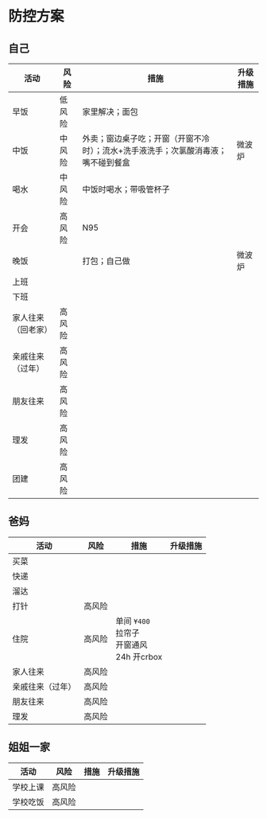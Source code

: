 # 防控方案

## 自己

| 活动 | 风险 | 措施 | 升级措施 |
| --- | --- | --- | --- |
| 早饭 | 低风险 | 家里解决；面包 | |
| 中饭 | 中风险 | 外卖；窗边桌子吃；开窗（开窗不冷时）；流水+洗手液洗手；次氯酸消毒液；嘴不碰到餐盒 | 微波炉 |
| 喝水 | 中风险 | 中饭时喝水；带吸管杯子 | |
| 开会 | 高风险 | N95 | |
| 晚饭 |  | 打包；自己做 | 微波炉 |
| 上班 | | | |
| 下班 | | | |
| 家人往来（回老家） | 高风险 | | |
| 亲戚往来（过年） | 高风险 | | |
| 朋友往来 | 高风险 | | |
| 理发 | 高风险 | | |
| 团建 | 高风险 | | |

## 爸妈

| 活动 | 风险 | 措施 | 升级措施 |
| --- | --- | --- | --- |
| 买菜 | |  | |
| 快递 | | | |
| 溜达 | | | |
| 打针 | 高风险 | | |
| 住院 | 高风险 | 单间 ```¥400```<br>拉帘子<br>开窗通风<br>24h 开crbox | |
| 家人往来 | 高风险 | | |
| 亲戚往来（过年） | 高风险 | | |
| 朋友往来 | 高风险 | | |
| 理发 | 高风险 | | |

## 姐姐一家

| 活动 | 风险 | 措施 | 升级措施 |
| --- | --- | --- | --- |
| 学校上课 | 高风险 | | |
| 学校吃饭 | 高风险 | | |
